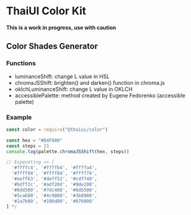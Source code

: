 # ThaiUI Color Kit

**This is a work in progress, use with caution**

## Color Shades Generator

### Functions

- luminanceShift: change L value in HSL
- chromaJSShift: brighten() and darken() function in chroma.js
- oklchLuminanceShift: change L value in OKLCH
- accessiblePalette: method created by Eugene Fedorenko (accessible palette)

### Example

```js
const color = require("@thaiui/color")

const hex = "#D4F880"
const steps = 21
console.log(palette.chromaJSShift(hex, steps))

// Expeceting => [
  '#ffffc4', '#ffffb4', '#ffffa4',
  '#ffff94', '#ffff84', '#ffff74',
  '#eeff63', '#deff52', '#cdff40',
  '#bdff2c', '#adf20d', '#9de200',
  '#8dd300', '#7dc400', '#6db500',
  '#5ca600', '#4c9800', '#3b8900',
  '#2a7b00', '#196d00', '#076000'
] */
```
